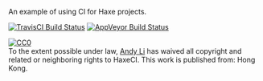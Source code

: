 An example of using CI for Haxe projects.

[![TravisCI Build Status](https://travis-ci.org/andyli/HaxeCI.svg?branch=master)](https://travis-ci.org/andyli/HaxeCI)
[![AppVeyor Build Status](https://ci.appveyor.com/api/projects/status/github/andyli/HaxeCI?branch=master&svg=true)](https://ci.appveyor.com/project/andyli/HaxeCI)

<p xmlns:dct="http://purl.org/dc/terms/" xmlns:vcard="http://www.w3.org/2001/vcard-rdf/3.0#">
  <a rel="license"
     href="http://creativecommons.org/publicdomain/zero/1.0/">
    <img src="http://i.creativecommons.org/p/zero/1.0/88x31.png" style="border-style: none;" alt="CC0" />
  </a>
  <br />
  To the extent possible under law,
  <a rel="dct:publisher"
     href="http://www.onthewings.net/">
    <span property="dct:title">Andy Li</span></a>
  has waived all copyright and related or neighboring rights to
  <span property="dct:title">HaxeCI</span>.
This work is published from:
<span property="vcard:Country" datatype="dct:ISO3166"
      content="HK" about="http://www.onthewings.net/">
  Hong Kong</span>.
</p>